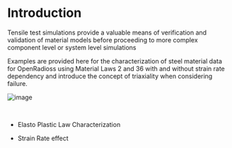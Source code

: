 # Introduction

Tensile test simulations provide a valuable means of verification and validation of material models before proceeding to more complex component level or system level simulations

Examples are provided here for the characterization of steel material data for OpenRadioss using Material Laws 2 and 36 with and without strain rate dependency and introduce the concept of triaxiality when considering failure.

![image](Images/TensileTest.png)

&nbsp;


* Elasto Plastic Law Characterization

* Strain Rate effect



